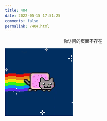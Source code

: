 ```yaml
---
title: 404
date: 2022-05-15 17:51:25
comments: false
permalink: /404.html
---
```


<p align="center">你访问的页面不存在</p>

![Nyan Cat](images/nyancat.gif)
